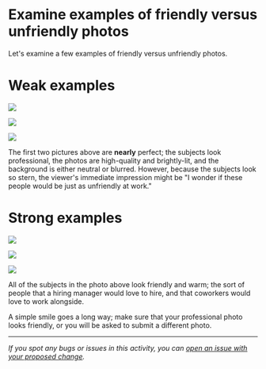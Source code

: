 # Examine examples of friendly versus unfriendly photos

Let's examine a few examples of friendly versus unfriendly photos.

# Weak examples

![](https://cdn.filestackcontent.com/ui0vaWYBRBCz8QJwXNfn)

![](https://cdn.filestackcontent.com/kMuRhrtSma9leATpSKf5)

![](https://cdn.filestackcontent.com/u3C4GpfARmuKTIVJeZfH)

The first two pictures above are **nearly** perfect; the subjects look professional, the photos are high-quality and brightly-lit, and the background is either neutral or blurred. However, because the subjects look so stern, the viewer's immediate impression might be "I wonder if these people would be just as unfriendly at work."

# Strong examples

![](https://cdn.filestackcontent.com/tQb8qPgWRUJARWIKS8uo)

![](https://cdn.filestackcontent.com/PoG7dkssR6OMLCAz2LRv)

![](https://cdn.filestackcontent.com/sKCMZ7clRZKMtEB3SDac)

All of the subjects in the photo above look friendly and warm; the sort of people that a hiring manager would love to hire, and that coworkers would love to work alongside.

A simple smile goes a long way; make sure that your professional photo looks friendly, or you will be asked to submit a different photo.



------

_If you spot any bugs or issues in this activity, you can [open an issue with your proposed change](https://github.com/microverseinc/curriculum-transversal-skills/blob/main/git-github/articles/open_issue.md)._
